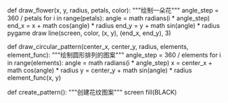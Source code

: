 def draw_flower(x, y, radius, petals, color):
    """绘制一朵花"""
    angle_step = 360 / petals
    for i in range(petals):
        angle = math radians(i * angle_step)
        end_x = x + math cos(angle) * radius
        end_y = y + math sin(angle) * radius
        pygame draw line(screen, color, (x, y), (end_x, end_y), 3)
 
def draw_circular_pattern(center_x, center_y, radius, elements, element_func):
    """绘制圆形排列的图案"""
    angle_step = 360 / elements
    for i in range(elements):
        angle = math radians(i * angle_step)
        x = center_x + math cos(angle) * radius
        y = center_y + math sin(angle) * radius
        element_func(x, y)
 
def create_pattern():
    """创建花纹图案"""
    screen fill(BLACK)
